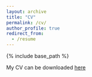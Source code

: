 ```yaml
---
layout: archive
title: "CV"
permalink: /cv/
author_profile: true
redirect_from:
  - /resume
---
```


{% include base_path %}

My CV can be downloaded [here](https://drive.google.com/file/d/1EWkJCz4dDgkD4PUSlxLaKnOw0XTZh3eA/view?usp=sharing)
